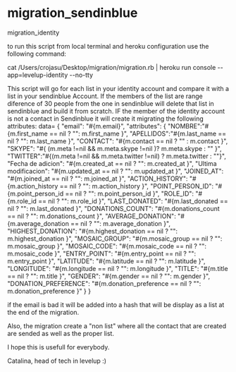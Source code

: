 # migration_sendinblue
migration_identity


to run this script from local terminal and heroku configuration use the following command:

cat /Users/crojasu/Desktop/migration/migration.rb | heroku run console --app=levelup-identity --no-tty

This script will go for each list in your identity account and compare it with a list in your sendinblue Account. If the members of the list are range diference of 30 people from the one in sendinblue will delete that list in sendinblue and build it from scratch.
IF the member of the identity account is not a contact in Sendinblue it will create it migrating the following attributes:
   data=  {
								            "email": "#{m.email}",
								            "attributes": {
								              "NOMBRE":"#{m.first_name == nil ? "": m.first_name }",
								              "APELLIDOS":"#{m.last_name == nil ? "": m.last_name }",
								              "CONTACT": "#{m.contact == nil ? "" : m.contact }",
								              "SKYPE": "#{ (m.meta !=nil && m.meta.skype !=nil )? m.meta.skype : "" }",
								              "TWITTER":"#{(m.meta !=nil && m.meta.twitter !=nil) ? m.meta.twitter : ""}",
								              "Fecha de adicion": "#{m.created_at == nil ? "": m.created_at }",
								              "Ultima modificacion": "#{m.updated_at == nil ? "": m.updated_at }",
								              "JOINED_AT": "#{m.joined_at == nil ? "": m.joined_at }",
								              "ACTION_HISTORY": "#{m.action_history == nil ? "": m.action_history }",
								              "POINT_PERSON_ID": "#{m.point_person_id == nil ? "": m.point_person_id }",
								              "ROLE_ID": "#{m.role_id == nil ? "": m.role_id }",
								              "LAST_DONATED": "#{m.last_donated == nil ? "": m.last_donated }",
								              "DONATIONS_COUNT": "#{m.donations_count == nil ? "": m.donations_count }",
								              "AVERAGE_DONATION": "#{m.average_donation == nil ? "": m.average_donation }",
								              "HIGHEST_DONATION": "#{m.highest_donation == nil ? "": m.highest_donation }",
								              "MOSAIC_GROUP": "#{m.mosaic_group == nil ? "": m.mosaic_group }",
								              "MOSAIC_CODE": "#{m.mosaic_code == nil ? "": m.mosaic_code }",
								              "ENTRY_POINT": "#{m.entry_point == nil ? "": m.entry_point }",
								              "LATITUDE": "#{m.latitude == nil ? "": m.latitude }",
								              "LONGITUDE": "#{m.longitude == nil ? "": m.longitude }",
								              "TITLE": "#{m.title == nil ? "": m.title }",
								              "GENDER": "#{m.gender == nil ? "": m.gender }",
								              "DONATION_PREFERENCE": "#{m.donation_preference == nil ? "": m.donation_preference }"
								            }
    }
    
if the email is bad it will be added into a hash that will be display as a list at the end of the migration.

Also, the migration create a "non list" where all the contact that are created are sended as well as the proper list.

I hope this is usefull for everybody.

Catalina, head of tech in levelup :)
                

